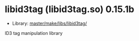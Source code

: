 # libid3tag (libid3tag.so) 0.15.1b
 - Library: [master/make/libs/libid3tag/](https://github.com/Freetz-NG/freetz-ng/tree/master/make/libs/libid3tag/)

ID3 tag manipulation library

